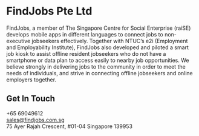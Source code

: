 # FindJobs Pte Ltd

FindJobs, a member of The Singapore Centre for Social Enterprise (raiSE) develops mobile apps in different languages to connect jobs to non-executive jobseekers effectively. Together with NTUC’s e2i (Employment and Employability Institute), FindJobs also developed and piloted a smart job kiosk to assist offline resident jobseekers who do not have a smartphone or data plan to access easily to nearby job opportunities. We believe strongly in delivering jobs to the community in order to meet the needs of individuals, and strive in connecting offline jobseekers and online employers together.

## Get In Touch

+65 69049612  
[sales@findjobs.com.sg](mailto:sales@findjobs.com.sg)  
75 Ayer Rajah Crescent,
#01-04 Singapore 139953
